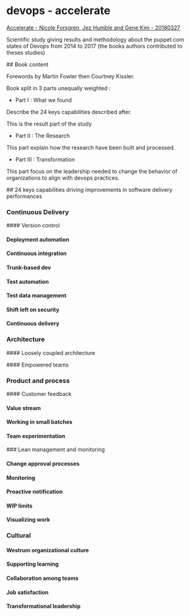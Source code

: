 # devops - accelerate

[Accelerate - Nicole Forsgren, Jez Humble and Gene Kim - 20180327](https://itrevolution.com/book/accelerate/)

Scientific study giving results and methodology about the puppet.com states of Devops from 2014 to 2017 (the books authors contributed to theses studies)

## Book content

Forewords by Martin Fowler then Courtney Kissler.

Book split in 3 parts unequally weighted :

- Part I : What we found

Describe the 24 keys capabilities described after.

This is the result part of the study

- Part II : The Research

This part explain how the research have been built and processed.

- Part III : Transformation

This part focus on the leadership needed to change the behavior of organizations to align with devops practices.

## 24 keys capabilities driving improvements in software delivery performances

### Continuous Delivery

#### Version control

#### Deployment automation

#### Continuous integration

#### Trunk-based dev

#### Test automation

#### Test data management

#### Shift left on security

#### Continuous delivery


### Architecture

#### Loosely coupled architecture

#### Empowered teams


### Product and process

#### Customer feedback

#### Value stream

#### Working in small batches

#### Team experimentation


### Lean management and monitoring

#### Change approval processes

#### Monitoring

#### Proactive notification

#### WIP limits

#### Visualizing work


### Cultural

#### Westrum organizational culture

#### Supporting learning

#### Collaboration among teams

#### Job satisfaction

#### Transformational leadership

